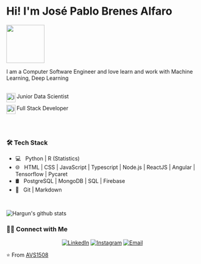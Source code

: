 # Hi! I'm José Pablo Brenes Alfaro&nbsp;

<img src="https://images.squarespace-cdn.com/content/v1/5c9ef2f2e8ba44f99ae7edcf/1556552864323-JS95SBH7Q97MEY45NUM8/ke17ZwdGBToddI8pDm48kFQQgP34qnCpeHaeAOzTt7pZw-zPPgdn4jUwVcJE1ZvWQUxwkmyExglNqGp0IvTJZamWLI2zvYWH8K3-s_4yszcp2ryTI0HqTOaaUohrI8PIvwpK0aFuhG0GtLLHqvbV4raqY38tdDiF-KTEvoUH9G4/AskBot_gif.gif" style="width: 100px;height: 100px;">

<p>
    I am a Computer Software Engineer and love learn and work with Machine Learning, Deep Learning <br><br>
    <p>
    Junior Data Scientist  
    <img align="left" alt="img1" width="24px" src="https://image.flaticon.com/icons/png/512/2103/2103626.png" /> 
    </p>
    <p> 
    Full Stack Developer 
    <img align="left" alt="img2" width="24px" src="https://img.icons8.com/cotton/2x/source-code--v3.png" />
    </p>
</p>
<br>
<br>

<h3>🛠 Tech Stack</h3>

- 💻 &nbsp; Python | R (Statistics) 
- 🌐 &nbsp; HTML | CSS | JavaScript | Typescript | Node.js | ReactJS | Angular | Tensorflow | Pycaret
- 🛢 &nbsp; PostgreSQL | MongoDB | SQL | Firebase
- 🔧 &nbsp; Git | Markdown 

<br>


![Hargun's github stats](https://github-readme-stats.vercel.app/api?username=PabloBrenesA97&show_icons=true&hide_border=true)

<h3> 🤝🏻 Connect with Me </h3>

<p align="center">
<a href="https://www.linkedin.com/in/pablo1997/"><img alt="LinkedIn" src="https://img.shields.io/badge/LinkedIn-Aditya%20Vikram%20Singh-blue?style=flat-square&logo=linkedin"></a>
<a href="https://www.instagram.com/pablobrenesa/"><img alt="Instagram" src="https://img.shields.io/badge/Instagram-adityavs__-blue?style=flat-square&logo=instagram"></a>
<a href="mailto:josepablobrenesalfaro@gmail.com"><img alt="Email" src="https://img.shields.io/badge/Email-avsingh@umass.edu-blue?style=flat-square&logo=gmail"></a>
</p>

⭐️ From [AVS1508](https://github.com/PabloBrenesA97)